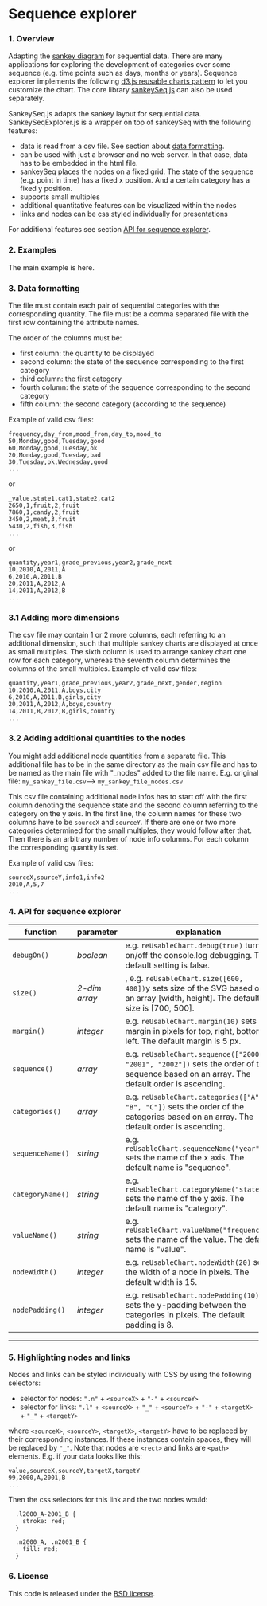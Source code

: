 # Sequence explorer
### 1. Overview
Adapting the [sankey diagram](https://bost.ocks.org/mike/sankey/) for sequential data. There are many applications for exploring the development of categories over some sequence (e.g. time points such as days, months or years).
Sequence explorer implements the following [d3.js reusable charts pattern](https://github.com/EE2dev/d3-template) to let you customize the chart. The core library [sankeySeq.js](docs/README.md) can also be used separately.

SankeySeq.js adapts the sankey layout for sequential data. SankeySeqExplorer.js is a wrapper on top of sankeySeq with the following features:
* data is read from a csv file. See section about [data formatting](#3-data-formatting).
* can be used with just a browser and no web server. In that case, data has to be embedded in the html file. 
* sankeySeq places the nodes on a fixed grid. The state of the sequence (e.g. point in time) has a fixed x position. And a certain category has a fixed y position.
* supports small multiples
* additional quantitative features can be visualized within the nodes
* links and nodes can be css styled individually for presentations

For additional features see section [API for sequence explorer](#4-api-for-sequence-explorer).

<!--
[Here](https://youtu.be/B8a2O6L31_w) is a link to a video explaining how to use item explorer with your own data and [here](http://www.ankerst.de/Mihael/proj/mbc/) is a web site introducing item explorer.
--->

### 2. Examples
The main example is here.

### 3. Data formatting

The file must contain each pair of sequential categories with the corresponding quantity.
The file must be a comma separated file with the first row containing the attribute names.

The order of the columns must be:
* first column: the quantity to be displayed 
* second column: the state of the sequence corresponding to the first category 
* third column: the first category
* fourth column: the state of the sequence corresponding to the second category 
* fifth column: the second category (according to the sequence)

Example of valid csv files:
```
frequency,day_from,mood_from,day_to,mood_to
50,Monday,good,Tuesday,good
60,Monday,good,Tuesday,ok
20,Monday,good,Tuesday,bad
30,Tuesday,ok,Wednesday,good
...
```
or
```
_value,state1,cat1,state2,cat2
2650,1,fruit,2,fruit
7860,1,candy,2,fruit
3450,2,meat,3,fruit
5430,2,fish,3,fish
...
```
or
```
quantity,year1,grade_previous,year2,grade_next
10,2010,A,2011,A
6,2010,A,2011,B
20,2011,A,2012,A
14,2011,A,2012,B
...
```

### 3.1 Adding more dimensions
The csv file may contain 1 or 2 more columns, each referring to an additional dimension, such that multiple sankey charts are displayed at once as small multiples. 
The sixth column is used to arrange sankey chart one row for each category, whereas the seventh column determines the columns of the small multiples.
Example of valid csv files:
```
quantity,year1,grade_previous,year2,grade_next,gender,region
10,2010,A,2011,A,boys,city
6,2010,A,2011,B,girls,city
20,2011,A,2012,A,boys,country
14,2011,B,2012,B,girls,country
...
```

### 3.2 Adding additional quantities to the nodes
You might add additional node quantities from a separate file.
This additional file has to be in the same directory as the main csv file and has to be named as the main file with "_nodes" added to the file name.
E.g. original file: `my_sankey_file.csv`--> `my_sankey_file_nodes.csv`

This csv file containing additional node infos has to start off with the first column denoting the sequence state and the second column referring to 
the category on the y axis. In the first line, the column names for these two columns have to be ```sourceX``` and `sourceY`. 
If there are one or two more categories determined for the small multiples, they would follow after that.
Then there is an arbitrary number of node info columns. For each column the corresponding quantity is set.
 
Example of valid csv files:
```
sourceX,sourceY,info1,info2
2010,A,5,7
...
```

### 4. API for sequence explorer 
function | parameter | explanation
------------ | -------|------
`debugOn()` | *boolean* | e.g. `reUsableChart.debug(true)` turns on/off the console.log debugging. The default setting is false.
`size()` | *2-dim array* |, e.g. `reUsableChart.size([600, 400])`y sets size of the SVG based on an array [width, height]. The default size is [700, 500].
`margin()` | *integer* | e.g. `reUsableChart.margin(10)` sets margin in pixels for top, right, bottom, left. The default margin is 5 px.
`sequence()` | *array* | e.g. `reUsableChart.sequence(["2000", "2001", "2002"])` sets the order of the sequence based on an array. The default order is ascending.
`categories()` | *array* | e.g. `reUsableChart.categories(["A", "B", "C"])` sets the order of the categories based on an array. The default order is ascending.
`sequenceName()` | *string* | e.g. `reUsableChart.sequenceName("year")` sets the name of the x axis. The default name is "sequence".
`categoryName()` | *string* | e.g. `reUsableChart.categoryName("state")` sets the name of the y axis. The default name is "category".
`valueName()` | *string* | e.g. `reUsableChart.valueName("frequency")` sets the name of the value. The default name is "value".
`nodeWidth()` | *integer* | e.g. `reUsableChart.nodeWidth(20)` sets the width of a node in pixels. The default width is 15.
`nodePadding()` | *integer* | e.g. `reUsableChart.nodePadding(10)` sets the y-padding between the categories in pixels. The default padding is 8.

-----------------------

### 5. Highlighting nodes and links
Nodes and links can be styled individually with CSS by using the following selectors:
   * selector for nodes: `".n"` + `<sourceX>` + `"-"` + `<sourceY>` 
   * selector for links: `".l"` + `<sourceX>` + `"_"` + `<sourceY>` + `"-"` + `<targetX>` + `"_"` + `<targetY>`
   
where `<sourceX>`, `<sourceY>`, `<targetX>`, `<targetY>` have to be replaced by their corresponding instances.
If these instances contain spaces, they will be replaced by `"_"`. Note that nodes are `<rect>` and links are `<path>` elements.
E.g. if your data looks like this:
```
value,sourceX,sourceY,targetX,targetY
99,2000,A,2001,B
...
```

Then the css selectors for this link and the two nodes would:
```
  .l2000_A-2001_B {
    stroke: red;
  }

  .n2000_A, .n2001_B {
    fill: red;
  }  
```

### 6. License
This code is released under the [BSD license](https://github.com/EE2dev/sequence-explorer//blob/master/LICENSE).
